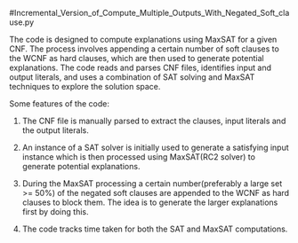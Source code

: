 #Incremental_Version_of_Compute_Multiple_Outputs_With_Negated_Soft_clause.py


The code is designed to compute explanations using MaxSAT for a given CNF. The process involves appending a certain number of soft clauses to the WCNF as hard clauses, which are then used to generate potential explanations. The code reads and parses CNF files, identifies input and output literals, and uses a combination of SAT solving and MaxSAT techniques to explore the solution space.

Some features of the code:
1) The CNF file is manually parsed to extract the clauses, input literals and the output literals.

2) An instance of a SAT solver is initially used to generate a satisfying input instance which is then processed using MaxSAT(RC2 solver) to generate potential explanations.

3) During the MaxSAT processing a certain number(preferably a large set >= 50%) of the negated soft clauses are appended to the WCNF as hard clauses to block them. The idea is to generate the larger explanations first by doing this.  

4) The code tracks time taken for both the SAT and MaxSAT computations.
